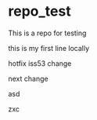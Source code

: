 repo_test
=========

This is a repo for testing

this is my first line locally

hotfix
iss53 change

next change

asd

zxc
